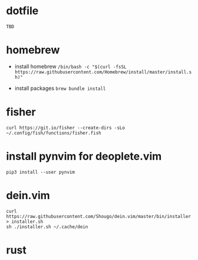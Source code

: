 # dotfile
`TBD`

# homebrew
- install homebrew
`/bin/bash -c "$(curl -fsSL https://raw.githubusercontent.com/Homebrew/install/master/install.sh)"`

- install packages
`brew bundle install`

# fisher
```
curl https://git.io/fisher --create-dirs -sLo ~/.config/fish/functions/fisher.fish
```

# install pynvim for deoplete.vim
```
pip3 install --user pynvim
```

# dein.vim
```
curl https://raw.githubusercontent.com/Shougo/dein.vim/master/bin/installer.sh > installer.sh
sh ./installer.sh ~/.cache/dein
```

# rust
